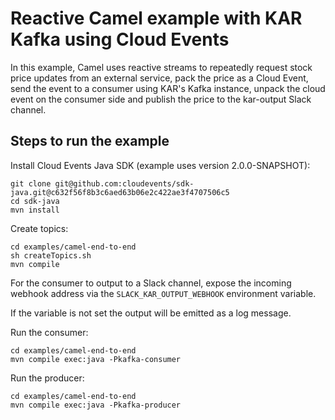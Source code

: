<!--
# Copyright IBM Corporation 2020,2021
#
# Licensed under the Apache License, Version 2.0 (the "License");
# you may not use this file except in compliance with the License.
# You may obtain a copy of the License at
#
#     http://www.apache.org/licenses/LICENSE-2.0
#
# Unless required by applicable law or agreed to in writing, software
# distributed under the License is distributed on an "AS IS" BASIS,
# WITHOUT WARRANTIES OR CONDITIONS OF ANY KIND, either express or implied.
# See the License for the specific language governing permissions and
# limitations under the License.
-->

# Reactive Camel example with KAR Kafka using Cloud Events

In this example, Camel uses reactive streams to repeatedly request stock price updates from an external service, pack the price as a Cloud Event, send the event to a consumer using KAR's Kafka instance, unpack the cloud event on the consumer side and publish the price to the kar-output Slack channel.


## Steps to run the example

Install Cloud Events Java SDK (example uses version 2.0.0-SNAPSHOT):

```
git clone git@github.com:cloudevents/sdk-java.git@c632f56f8b3c6aed63b06e2c422ae3f4707506c5
cd sdk-java
mvn install
```

Create topics:
```
cd examples/camel-end-to-end
sh createTopics.sh
mvn compile
```

For the consumer to output to a Slack channel, expose the incoming webhook address via the `SLACK_KAR_OUTPUT_WEBHOOK` environment variable.

If the variable is not set the output will be emitted as a log message.

Run the consumer:
```
cd examples/camel-end-to-end
mvn compile exec:java -Pkafka-consumer
```

Run the producer:
```
cd examples/camel-end-to-end
mvn compile exec:java -Pkafka-producer
```
